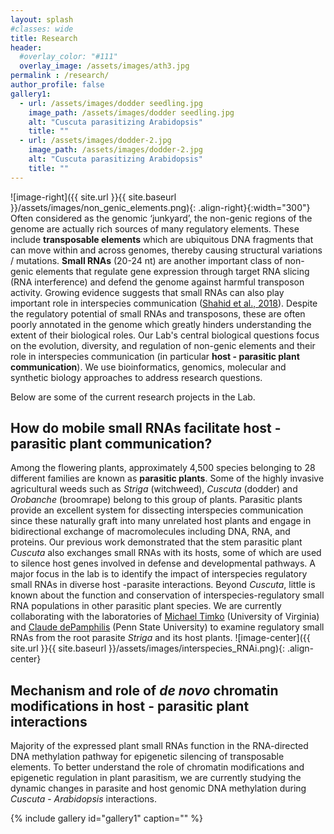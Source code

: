 ```yaml
---
layout: splash
#classes: wide
title: Research
header:
  #overlay_color: "#111"
  overlay_image: /assets/images/ath3.jpg
permalink : /research/
author_profile: false
gallery1:
  - url: /assets/images/dodder seedling.jpg
    image_path: /assets/images/dodder seedling.jpg
    alt: "Cuscuta parasitizing Arabidopsis"
    title: ""
  - url: /assets/images/dodder-2.jpg
    image_path: /assets/images/dodder-2.jpg
    alt: "Cuscuta parasitizing Arabidopsis"
    title: ""
---
```

![image-right]({{ site.url }}{{ site.baseurl }}/assets/images/non_genic_elements.png){: .align-right}{:width="300"} Often considered as the genomic ‘junkyard’, the non-genic regions of the genome are actually rich sources of many regulatory elements. These include **transposable elements** which are ubiquitous DNA fragments that can move within and across genomes, thereby causing structural variations / mutations. **Small RNAs** (20-24 nt) are another important class of non-genic elements that regulate gene expression through target RNA slicing (RNA interference) and defend the genome against harmful transposon activity. Growing evidence suggests that small RNAs can also play important role in interspecies communication ([Shahid et al., 2018](https://www.nature.com/articles/nature25027)). Despite the regulatory potential of small RNAs and transposons, these are often poorly annotated in the genome which greatly hinders understanding the extent of their biological roles. Our Lab's central biological questions focus on the evolution, diversity, and regulation of non-genic elements and their role in interspecies communication (in particular **host - parasitic plant communication**). We use bioinformatics, genomics, molecular and synthetic biology approaches to address research questions.

Below are some of the current research projects in the Lab.

## How do mobile small RNAs facilitate host - parasitic plant communication?
Among the flowering plants, approximately 4,500 species belonging to 28 different families are known as **parasitic plants**. Some of the highly invasive agricultural weeds such as *Striga* (witchweed), *Cuscuta* (dodder) and *Orobanche* (broomrape) belong to this group of plants. Parasitic plants provide an excellent system for dissecting interspecies communication since these naturally graft into many unrelated host plants and engage in bidirectional exchange of macromolecules including DNA, RNA, and proteins. Our previous work demonstrated that the stem parasitic plant *Cuscuta* also exchanges small RNAs with its hosts, some of which are used to silence host genes involved in defense and developmental pathways. A major focus in the lab is to identify the impact of interspecies regulatory small RNAs in diverse host -parasite interactions. Beyond *Cuscuta*, little is known about the function and conservation of interspecies-regulatory small RNA populations in other parasitic plant species. We are currently collaborating with the laboratories of [Michael Timko](https://bio.as.virginia.edu/people/mpt9g) (University of Virginia) and [Claude dePamphilis](https://www.huck.psu.edu/people/claude-depamphilis) (Penn State University) to examine regulatory small RNAs from the root parasite *Striga* and its host plants.
![image-center]({{ site.url }}{{ site.baseurl }}/assets/images/interspecies_RNAi.png){: .align-center}
## Mechanism and role of *de novo* chromatin modifications in host - parasitic plant interactions
Majority of the expressed plant small RNAs function in the RNA-directed DNA methylation pathway for epigenetic silencing of transposable elements. To better understand the role of chromatin modifications and epigenetic regulation in plant parasitism, we are currently studying the dynamic changes in parasite and host genomic DNA methylation during *Cuscuta* - *Arabidopsis* interactions.

{% include gallery id="gallery1" caption="" %}
